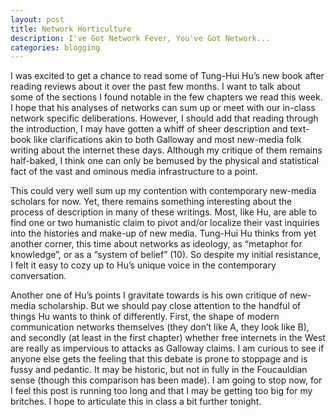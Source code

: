 ```yaml
---
layout: post
title: Network Horticulture
description: I've Got Network Fever, You've Got Network...
categories: blogging
---
```

I was excited to get a chance to read some of Tung-Hui Hu’s new book after reading reviews about it over the past few months. I want to talk about some of the sections I found notable in the few chapters we read this week. I hope that his analyses of networks can sum up or meet with our in-class network specific deliberations. However, I should add that reading through the introduction, I may have gotten a whiff of sheer description and text-book like clarifications akin to both Galloway and most new-media folk writing about the internet these days. Although my critique of them remains half-baked, I think one can only be bemused by the physical and statistical fact of the vast and ominous media infrastructure to a point.

This could very well sum up my contention with contemporary new-media scholars for now. Yet, there remains something interesting about the process of description in many of these writings. Most, like Hu, are able to find one or two humanistic claim to pivot and/or localize their vast inquiries into the histories and make-up of new media. Tung-Hui Hu thinks from yet another corner, this time about networks as ideology, as “metaphor for knowledge”, or as a “system of belief” (10). So despite my initial resistance, I felt it easy to cozy up to Hu’s unique voice in the contemporary conversation.

Another one of Hu’s points I gravitate towards is his own critique of new-media scholarship. But we should pay close attention to the handful of things Hu wants to think of differently. First, the shape of modern communication networks themselves (they don’t like A, they look like B), and secondly (at least in the first chapter) whether free internets in the West are really as impervious to attacks as Galloway claims. I am curious to see if anyone else gets the feeling that this debate is prone to stoppage and is fussy and pedantic. It may be historic, but not in fully in the Foucauldian sense (though this comparison has been made). I am going to stop now, for I feel this post is running too long and that I may be getting too big for my britches. I hope to articulate this in class a bit further tonight.

